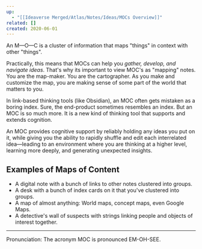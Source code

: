 ```yaml
---
up:
  - "[[Ideaverse Merged/Atlas/Notes/Ideas/MOCs Overview]]"
related: []
created: 2020-06-01
---
```


An M—O—C is a cluster of information that maps "things" in context with other "things".

Practically, this means that MOCs can help you *gather, develop, and navigate ideas*. That's why its important to view MOC's as "mapping" notes. You are the map-maker. You are the cartographer. As you make and customize the map, you are making sense of some part of the world that matters to you.

In link-based thinking tools (like Obsidian), an MOC often gets mistaken as a boring index. Sure, the end-product sometimes resembles an index. But an MOC is so much more. It is a new kind of thinking tool that supports and extends cognition.

An MOC provides cognitive support by reliably holding any ideas you put on it, while giving you the ability to rapidly shuffle and edit each interrelated idea—leading to an environment where you are thinking at a higher level, learning more deeply, and generating unexpected insights. 

## Examples of Maps of Content
- A digital note with a bunch of links to other notes clustered into groups.
- A desk with a bunch of index cards on it that you've clustered into groups.
- A map of almost anything: World maps, concept maps, even Google Maps.
- A detective's wall of suspects with strings linking people and objects of interest together.

---

Pronunciation: The acronym MOC is pronounced EM-OH-SEE.